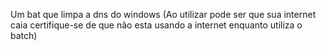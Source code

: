 Um bat que limpa a dns do windows (Ao utilizar pode ser que sua internet caia certifique-se de que não esta usando a internet enquanto utiliza o batch)
